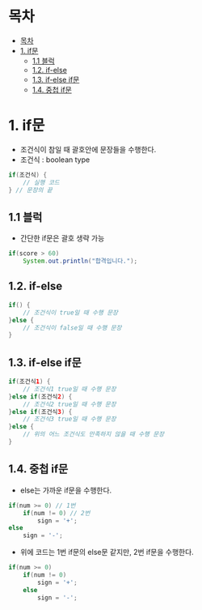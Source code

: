 # 목차
- [목차](#목차)
- [1. if문](#1-if문)
  - [1.1 블럭](#11-블럭)
  - [1.2. if-else](#12-if-else)
  - [1.3. if-else if문](#13-if-else-if문)
  - [1.4. 중첩 if문](#14-중첩-if문)


# 1. if문
- 조건식이 참일 때 괄호안에 문장들을 수행한다.
- 조건식 : boolean type
```java
if(조건식) {
    // 실행 코드
} // 문장의 끝
```

## 1.1 블럭
- 간단한 if문은 괄호 생략 가능
```java
if(score > 60)
    System.out.println("합격입니다.");
```

## 1.2. if-else
```java
if() {
    // 조건식이 true일 때 수행 문장
}else {
    // 조건식이 false일 때 수행 문장
}

```

## 1.3. if-else if문

```java
if(조건식1) {
    // 조건식1 true일 때 수행 문장
}else if(조건식2) {
    // 조건식2 true일 때 수행 문장
}else if(조건식3) {
    // 조건식3 true일 때 수행 문장
}else {
    // 위의 어느 조건식도 만족하지 않을 때 수행 문장
}
```

## 1.4. 중첩 if문

- else는 가까운 if문을 수행한다.
```java
if(num >= 0) // 1번
    if(num != 0) // 2번
        sign = '+';
else
    sign = '-';
```
- 위에 코드는 1번  if문의 else문 같지만, 2번 if문을 수행한다.
```java
if(num >= 0) 
    if(num != 0)
        sign = '+';
    else
        sign = '-';
```